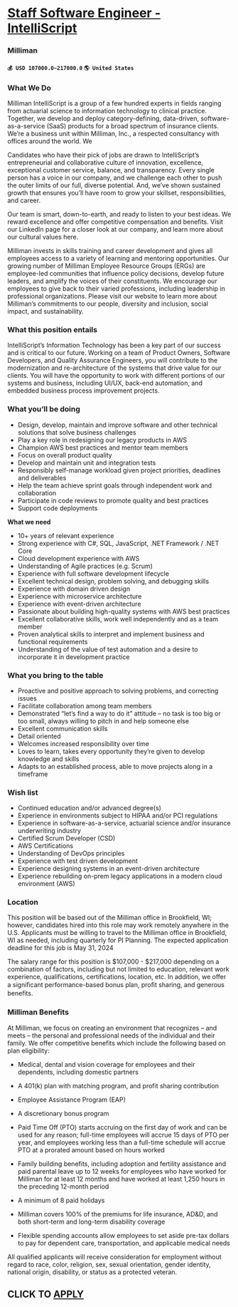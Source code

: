 # [Staff Software Engineer - IntelliScript](https://www.remotewlb.com/apply/staff-software-engineer-intelliscript)  
### Milliman  
#### `💰 USD 107000.0~217000.0` `🌎 United States`  

### What We Do

Milliman IntelliScript is a group of a few hundred experts in fields ranging from actuarial science to information technology to clinical practice. Together, we develop and deploy category-defining, data-driven, software-as-a-service (SaaS) products for a broad spectrum of insurance clients. We’re a business unit within Milliman, Inc., a respected consultancy with offices around the world. We

Candidates who have their pick of jobs are drawn to IntelliScript’s entrepreneurial and collaborative culture of innovation, excellence, exceptional customer service, balance, and transparency. Every single person has a voice in our company, and we challenge each other to push the outer limits of our full, diverse potential. And, we’ve shown sustained growth that ensures you’ll have room to grow your skillset, responsibilities, and career.

Our team is smart, down-to-earth, and ready to listen to your best ideas. We reward excellence and offer competitive compensation and benefits. Visit our LinkedIn page for a closer look at our company, and learn more about our cultural values here.

Milliman invests in skills training and career development and gives all employees access to a variety of learning and mentoring opportunities. Our growing number of Milliman Employee Resource Groups (ERGs) are employee-led communities that influence policy decisions, develop future leaders, and amplify the voices of their constituents. We encourage our employees to give back to their varied professions, including leadership in professional organizations. Please visit our website to learn more about Milliman’s commitments to our people, diversity and inclusion, social impact, and sustainability.

### What this position entails

IntelliScript’s Information Technology has been a key part of our success and is critical to our future. Working on a team of Product Owners, Software Developers, and Quality Assurance Engineers, you will contribute to the modernization and re-architecture of the systems that drive value for our clients. You will have the opportunity to work with different portions of our systems and business, including UI/UX, back-end automation, and embedded business process improvement projects.

### What you’ll be doing

  * Design, develop, maintain and improve software and other technical solutions that solve business challenges 
  * Play a key role in redesigning our legacy products in AWS
  * Champion AWS best practices and mentor team members
  * Focus on overall product quality 
  * Develop and maintain unit and integration tests 
  * Responsibly self-manage workload given project priorities, deadlines and deliverables 
  * Help the team achieve sprint goals through independent work and collaboration
  * Participate in code reviews to promote quality and best practices
  * Support code deployments

 **What we need**

  * 10+ years of relevant experience
  * Strong experience with C#, SQL, JavaScript, .NET Framework / .NET Core 
  * Cloud development experience with AWS
  * Understanding of Agile practices (e.g. Scrum) 
  * Experience with full software development lifecycle 
  * Excellent technical design, problem solving, and debugging skills 
  * Experience with domain driven design
  * Experience with microservice architecture
  * Experience with event-driven architecture
  * Passionate about building high-quality systems with AWS best practices 
  * Excellent collaborative skills, work well independently and as a team member 
  * Proven analytical skills to interpret and implement business and functional requirements 
  * Understanding of the value of test automation and a desire to incorporate it in development practice 

### What you bring to the table

  * Proactive and positive approach to solving problems, and correcting issues 
  * Facilitate collaboration among team members 
  * Demonstrated “let’s find a way to do it” attitude – no task is too big or too small, always willing to pitch in and help someone else 
  * Excellent communication skills 
  * Detail oriented 
  * Welcomes increased responsibility over time 
  * Loves to learn, takes every opportunity they’re given to develop knowledge and skills 
  * Adapts to an established process, able to move projects along in a timeframe 

###  Wish list

  * Continued education and/or advanced degree(s) 
  * Experience in environments subject to HIPAA and/or PCI regulations 
  * Experience in software-as-a-service, actuarial science and/or insurance underwriting industry 
  * Certified Scrum Developer (CSD) 
  * AWS Certifications
  * Understanding of DevOps principles 
  * Experience with test driven development
  * Experience designing systems in an event-driven architecture 
  * Experience rebuilding on-prem legacy applications in a modern cloud environment (AWS)

### Location

This position will be based out of the Milliman office in Brookfield, WI; however, candidates hired into this role may work remotely anywhere in the U.S. Applicants must be willing to travel to the Milliman office in Brookfield, WI as needed, including quarterly for PI Planning. The expected application deadline for this job is May 31, 2024

The salary range for this position is $107,000 - $217,000 depending on a combination of factors, including but not limited to education, relevant work experience, qualifications, certifications, location, etc. In addition, we offer a signiﬁcant performance-based bonus plan, proﬁt sharing, and generous beneﬁts.

### Milliman Benefits

At Milliman, we focus on creating an environment that recognizes – and meets – the personal and professional needs of the individual and their family. We offer competitive benefits which include the following based on plan eligibility:

  * Medical, dental and vision coverage for employees and their dependents, including domestic partners
  * A 401(k) plan with matching program, and profit sharing contribution
  * Employee Assistance Program (EAP)
  * A discretionary bonus program
  * Paid Time Off (PTO) starts accruing on the first day of work and can be used for any reason; full-time employees will accrue 15 days of PTO per year, and employees working less than a full-time schedule will accrue PTO at a prorated amount based on hours worked
  * Family building benefits, including adoption and fertility assistance and paid parental leave up to 12 weeks for employees who have worked for Milliman for at least 12 months and have worked at least 1,250 hours in the preceding 12-month period
  * A minimum of 8 paid holidays
  * Milliman covers 100% of the premiums for life insurance, AD&D, and both short-term and long-term disability coverage

  * Flexible spending accounts allow employees to set aside pre-tax dollars to pay for dependent care, transportation, and applicable medical needs 

All qualified applicants will receive consideration for employment without regard to race, color, religion, sex, sexual orientation, gender identity, national origin, disability, or status as a protected veteran.

  
## CLICK TO [APPLY](https://www.remotewlb.com/apply/staff-software-engineer-intelliscript)

